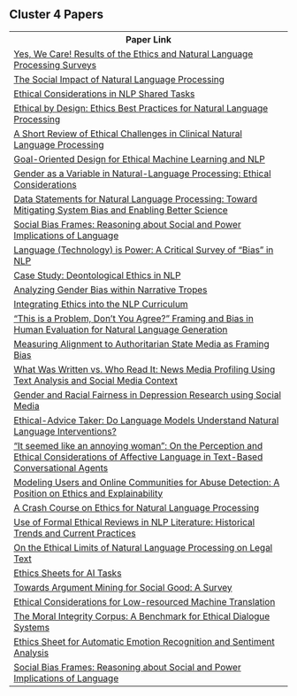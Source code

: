 ## Cluster 4 Papers

<html><table><tr>
<th>Paper Link</th>
</tr>
<tr>
<td><a href=https://www.semanticscholar.org/paper/995665a8f055a253af1a48845c2520928d8b197a>Yes, We Care! Results of the Ethics and Natural Language Processing Surveys</a></td>
</tr>
<tr>
<td><a href=https://www.semanticscholar.org/paper/6a0388c46f2aff013343fdafaaffacf56a315915>The Social Impact of Natural Language Processing</a></td>
</tr>
<tr>
<td><a href=https://www.semanticscholar.org/paper/0ee4aad344e03ba68267199652946d1260b0fd93>Ethical Considerations in NLP Shared Tasks</a></td>
</tr>
<tr>
<td><a href=https://www.semanticscholar.org/paper/9566afe3f27d7b81417d6b59e5aaedcf75c4079a>Ethical by Design: Ethics Best Practices for Natural Language Processing</a></td>
</tr>
<tr>
<td><a href=https://www.semanticscholar.org/paper/f7178c1d3522a7ad27e36d36236a7c56e1764aba>A Short Review of Ethical Challenges in Clinical Natural Language Processing</a></td>
</tr>
<tr>
<td><a href=https://www.semanticscholar.org/paper/c0dcfdb01949a6eb42a9d1056c233826b625b562>Goal-Oriented Design for Ethical Machine Learning and NLP</a></td>
</tr>
<tr>
<td><a href=https://www.semanticscholar.org/paper/4832c9de76a6ba1c4260ad67c82a79defaac3b30>Gender as a Variable in Natural-Language Processing: Ethical Considerations</a></td>
</tr>
<tr>
<td><a href=https://www.semanticscholar.org/paper/97bfa89addc6e5d76361e4c1e296949cad887b86>Data Statements for Natural Language Processing: Toward Mitigating System Bias and Enabling Better Science</a></td>
</tr>
<tr>
<td><a href=https://www.semanticscholar.org/paper/2ea64b7c7617f6cc1768373124ca0243d772a90f>Social Bias Frames: Reasoning about Social and Power Implications of Language</a></td>
</tr>
<tr>
<td><a href=https://www.semanticscholar.org/paper/d47a682723f710395454687319bb55635e653105>Language (Technology) is Power: A Critical Survey of “Bias” in NLP</a></td>
</tr>
<tr>
<td><a href=https://www.semanticscholar.org/paper/c4dba2263bb636c3a0a55e87a445094217c024b4>Case Study: Deontological Ethics in NLP</a></td>
</tr>
<tr>
<td><a href=https://www.semanticscholar.org/paper/6d654bab72d062d91f731331f16ea01d7cac0812>Analyzing Gender Bias within Narrative Tropes</a></td>
</tr>
<tr>
<td><a href=https://www.semanticscholar.org/paper/1ec1a4275efbe3cb27d792d1a548e5fcc44813a6>Integrating Ethics into the NLP Curriculum</a></td>
</tr>
<tr>
<td><a href=https://www.semanticscholar.org/paper/216ef2817be8b4ba63c1ce9df315bea6f238d6c8>“This is a Problem, Don’t You Agree?” Framing and Bias in Human Evaluation for Natural Language Generation</a></td>
</tr>
<tr>
<td><a href=https://www.semanticscholar.org/paper/6c8eac6207d54667d577cf392b8d3c38ac41f8aa>Measuring Alignment to Authoritarian State Media as Framing Bias</a></td>
</tr>
<tr>
<td><a href=https://www.semanticscholar.org/paper/e7a00d7bdc5f9e2d4aaa17a3d44ee1239f33fc30>What Was Written vs. Who Read It: News Media Profiling Using Text Analysis and Social Media Context</a></td>
</tr>
<tr>
<td><a href=https://www.semanticscholar.org/paper/59cc744824163b5b8663e26bea0eb0ba2d2be9df>Gender and Racial Fairness in Depression Research using Social Media</a></td>
</tr>
<tr>
<td><a href=https://www.semanticscholar.org/paper/6f9fc51102cf49bff4f4e2b336739a45f8389c80>Ethical-Advice Taker: Do Language Models Understand Natural Language Interventions?</a></td>
</tr>
<tr>
<td><a href=https://www.semanticscholar.org/paper/fca7d9b0acb929328763b85c05f758fcee429abb>“It seemed like an annoying woman”: On the Perception and Ethical Considerations of Affective Language in Text-Based Conversational Agents</a></td>
</tr>
<tr>
<td><a href=https://www.semanticscholar.org/paper/39d84b48cbc6f57019a01a4644a5377dc19bd852>Modeling Users and Online Communities for Abuse Detection: A Position on Ethics and Explainability</a></td>
</tr>
<tr>
<td><a href=https://www.semanticscholar.org/paper/e914eac062e46e985352aa385a0ecdcb5cf9db6f>A Crash Course on Ethics for Natural Language Processing</a></td>
</tr>
<tr>
<td><a href=https://www.semanticscholar.org/paper/f29d5cb8f405903fc8af7a5d7ab4bf7d65796e95>Use of Formal Ethical Reviews in NLP Literature: Historical Trends and Current Practices</a></td>
</tr>
<tr>
<td><a href=https://www.semanticscholar.org/paper/1c2c7ca6436ebb3097c17cd14bd374a319ae4f8c>On the Ethical Limits of Natural Language Processing on Legal Text</a></td>
</tr>
<tr>
<td><a href=https://www.semanticscholar.org/paper/f07650e493c549dea6caa9ed64028aa49e32cb50>Ethics Sheets for AI Tasks</a></td>
</tr>
<tr>
<td><a href=https://www.semanticscholar.org/paper/dcb0b23685c9c116d8d53fe47e5157753659d3bd>Towards Argument Mining for Social Good: A Survey</a></td>
</tr>
<tr>
<td><a href=https://www.semanticscholar.org/paper/fd69d6e5b7dbb9ae912f0ab98011d2891996252d>Ethical Considerations for Low-resourced Machine Translation</a></td>
</tr>
<tr>
<td><a href=https://www.semanticscholar.org/paper/6d23532a1e9a8116041fd5aac6b0ef8ddd6d8171>The Moral Integrity Corpus: A Benchmark for Ethical Dialogue Systems</a></td>
</tr>
<tr>
<td><a href=https://www.semanticscholar.org/paper/401915f35c3ca6b7f50d09c14007043775216cb9>Ethics Sheet for Automatic Emotion Recognition and Sentiment Analysis</a></td>
</tr>
<tr>
<td><a href=https://www.semanticscholar.org/paper/2ea64b7c7617f6cc1768373124ca0243d772a90f>Social Bias Frames: Reasoning about Social and Power Implications of Language</a></td>
</tr>
</table></html>
